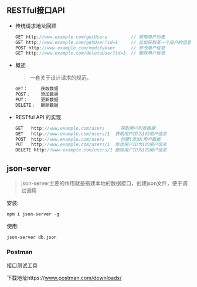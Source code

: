 ## RESTful接口API

- 传统请求地址回顾

  ```js
  GET http://www.example.com/getUsers         // 获取用户列表
  GET http://www.example.com/getUser?id=1     // 比如获取某一个用户的信息
  POST http://www.example.com/modifyUser      // 修改用户信息
  GET http://www.example.com/deleteUser?id=1  // 删除用户信息
  ```

- 概述

  > 一套关于设计请求的规范。

  ```js
  GET：     获取数据
  POST：    添加数据
  PUT：     更新数据
  DELETE：  删除数据
  ```

- RESTful API 的实现

  ```js
  GET 	http://www.example.com/users	  获取用户列表数据
  GET   http://www.example.com/users/1	获取用户ID为1的用户信息
  POST  http://www.example.com/users	  创建(添加)用户数据
  PUT   http://www.example.com/users/1	修改用户ID为1的用户信息
  DELETE http://www.example.com/users/1	删除用户ID为1的用户信息
  ```

## json-server

> json-server主要的作用就是搭建本地的数据接口，创建json文件，便于调试调用

安装:

```js
npm i json-server -g
```

使用:

```JS
json-server db.json
```

### Postman

接口测试工具

下载地址https://www.postman.com/downloads/

